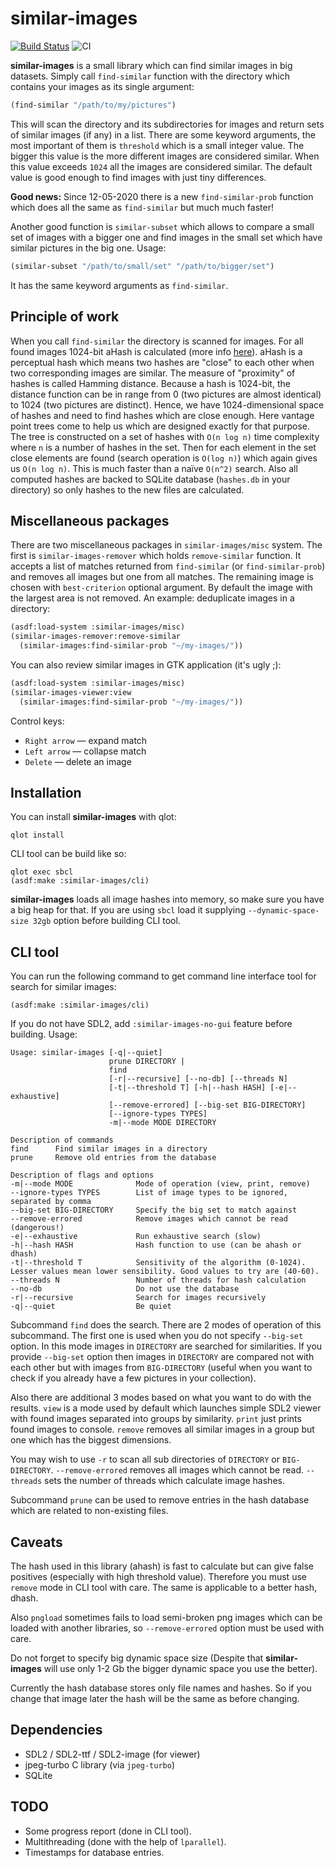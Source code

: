 # similar-images
[![Build Status](https://api.cirrus-ci.com/github/shamazmazum/similar-images.svg)](https://cirrus-ci.com/github/shamazmazum/similar-images)
![CI](https://github.com/shamazmazum/similar-images/workflows/CI/badge.svg)

**similar-images** is a small library which can find similar images in
big datasets. Simply call `find-similar` function with the directory
which contains your images as its single argument:

``` lisp
(find-similar "/path/to/my/pictures")
```

This will scan the directory and its subdirectories for images and
return sets of similar images (if any) in a list. There are some
keyword arguments, the most important of them is `threshold` which is
a small integer value. The bigger this value is the more different
images are considered similar. When this value exceeds `1024` all the
images are considered similar. The default value is good enough to
find images with just tiny differences.

**Good news:** Since 12-05-2020 there is a new `find-similar-prob`
function which does all the same as `find-similar` but much much
faster!

Another good function is `similar-subset` which allows to compare a
small set of images with a bigger one and find images in the small set
which have similar pictures in the big one. Usage:

``` lisp
(similar-subset "/path/to/small/set" "/path/to/bigger/set")
```

It has the same keyword arguments as `find-similar`.

## Principle of work

When you call `find-similar` the directory is scanned for images. For
all found images 1024-bit aHash is calculated (more info
[here](http://www.hackerfactor.com/blog/?/archives/432-Looks-Like-It.html)).
aHash is a perceptual hash which means two hashes are "close" to each
other when two corresponding images are similar. The measure of
"proximity" of hashes is called Hamming distance. Because a hash is
1024-bit, the distance function can be in range from 0 (two pictures
are almost identical) to 1024 (two pictures are distinct). Hence, we
have 1024-dimensional space of hashes and need to find hashes which
are close enough. Here vantage point trees come to help us which are
designed exactly for that purpose. The tree is constructed on a set of
hashes with `O(n log n)` time complexity where `n` is a number of
hashes in the set. Then for each element in the set close elements are
found (search operation is `O(log n)`) which again gives us `O(n log
n)`. This is much faster than a naïve `O(n^2)` search. Also all
computed hashes are backed to SQLite database (`hashes.db` in your
directory) so only hashes to the new files are calculated.

## Miscellaneous packages

There are two miscellaneous packages in `similar-images/misc`
system. The first is `similar-images-remover` which holds
`remove-similar` function. It accepts a list of matches returned from
`find-similar` (or `find-similar-prob`) and removes all images but one
from all matches. The remaining image is chosen with `best-criterion`
optional argument. By default the image with the largest area is not
removed. An example: deduplicate images in a directory:

``` lisp
(asdf:load-system :similar-images/misc)
(similar-images-remover:remove-similar
  (similar-images:find-similar-prob "~/my-images/"))
```

You can also review similar images in GTK application (it's ugly ;):

``` lisp
(asdf:load-system :similar-images/misc)
(similar-images-viewer:view
  (similar-images:find-similar-prob "~/my-images/"))
```

Control keys:
* `Right arrow` — expand match
* `Left arrow` — collapse match
* `Delete` — delete an image

## Installation

You can install **similar-images** with qlot:

~~~~
qlot install
~~~~

CLI tool can be build like so:

~~~~
qlot exec sbcl
(asdf:make :similar-images/cli)
~~~~

**similar-images** loads all image hashes into memory, so make sure you have a
big heap for that. If you are using `sbcl` load it supplying
`--dynamic-space-size 32gb` option before building CLI tool.

## CLI tool

You can run the following command to get command line interface tool for search
for similar images:
~~~~
(asdf:make :similar-images/cli)
~~~~

If you do not have SDL2, add `:similar-images-no-gui` feature before
building. Usage:

~~~~
Usage: similar-images [-q|--quiet]
                      prune DIRECTORY |
                      find
                      [-r|--recursive] [--no-db] [--threads N]
                      [-t|--threshold T] [-h|--hash HASH] [-e|--exhaustive]
                      [--remove-errored] [--big-set BIG-DIRECTORY]
                      [--ignore-types TYPES]
                      -m|--mode MODE DIRECTORY

Description of commands
find      Find similar images in a directory
prune     Remove old entries from the database

Description of flags and options
-m|--mode MODE              Mode of operation (view, print, remove)
--ignore-types TYPES        List of image types to be ignored, separated by comma
--big-set BIG-DIRECTORY     Specify the big set to match against
--remove-errored            Remove images which cannot be read (dangerous!)
-e|--exhaustive             Run exhaustive search (slow)
-h|--hash HASH              Hash function to use (can be ahash or dhash)
-t|--threshold T            Sensitivity of the algorithm (0-1024). Lesser values mean lower sensibility. Good values to try are (40-60).
--threads N                 Number of threads for hash calculation
--no-db                     Do not use the database
-r|--recursive              Search for images recursively
-q|--quiet                  Be quiet
~~~~

Subcommand `find` does the search. There are 2 modes of operation of this
subcommand. The first one is used when you do not specify `--big-set` option. In
this mode images in `DIRECTORY` are searched for similarities. If you provide
`--big-set` option then images in `DIRECTORY` are compared not with each other
but with images from `BIG-DIRECTORY` (useful when you want to check if you
already have a few pictures in your collection).

Also there are additional 3 modes based on what you want to do with the
results. `view` is a mode used by default which launches simple SDL2 viewer with
found images separated into groups by similarity. `print` just prints found
images to console. `remove` removes all similar images in a group but one which
has the biggest dimensions.

You may wish to use `-r` to scan all sub directories of `DIRECTORY` or
`BIG-DIRECTORY`. `--remove-errored` removes all images which cannot be
read. `--threads` sets the number of threads which calculate image hashes.

Subcommand `prune` can be used to remove entries in the hash database which are
related to non-existing files.

## Caveats

The hash used in this library (ahash) is fast to calculate but can give false
positives (especially with high threshold value). Therefore you must use
`remove` mode in CLI tool with care. The same is applicable to a better hash,
dhash.

Also `pngload` sometimes fails to load semi-broken png images which can be
loaded with another libraries, so `--remove-errored` option must be used with
care.

Do not forget to specify big dynamic space size (Despite that **similar-images**
will use only 1-2 Gb the bigger dynamic space you use the better).

Currently the hash database stores only file names and hashes. So if you change
that image later the hash will be the same as before changing.

## Dependencies

* SDL2 / SDL2-ttf / SDL2-image (for viewer)
* jpeg-turbo C library (via `jpeg-turbo`)
* SQLite

## TODO

* Some progress report (done in CLI tool).
* Multithreading (done with the help of `lparallel`).
* Timestamps for database entries.
